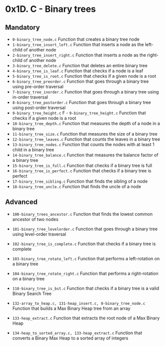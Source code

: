 
# 0x1D. C - Binary trees

## Mandatory
 - `0-binary_tree_node.c` Function that creates a binary tree node
 - `1-binary_tree_insert_left.c` Function that inserts a node as the left-child of another node
 - `2-binary_tree_insert_right.c` Function that inserts a node as the right-child of another node
 - `3-binary_tree_delete.c` Function that deletes an entire binary tree
 - `4-binary_tree_is_leaf.c` Function that checks if a node is a leaf
 - `5-binary_tree_is_root.c` Function that checks if a given node is a root
 - `6-binary_tree_preorder.c` Function that goes through a binary tree using pre-order traversal
 - `7-binary_tree_inorder.c` Function that goes through a binary tree using in-order traversal
 - `8-binary_tree_postorder.c` Function that goes through a binary tree using post-order traversal
 - `9-binary_tree_height.c` F - `9-binary_tree_height.c` Function that checks if a given node is a root
 - `10-binary_tree_depth.c` Function that measures the depth of a node in a binary tree
 - `11-binary_tree_size.c` Function that measures the size of a binary tree
 - `12-binary_tree_leaves.c` Function that counts the leaves in a binary tree
 - `13-binary_tree_nodes.c` Function that counts the nodes with at least 1 child in a binary tree
 - `14-binary_tree_balance.c` Function that measures the balance factor of a binary tree
 - `15-binary_tree_is_full.c` Function that checks if a binary tree is full
 - `16-binary_tree_is_perfect.c` Function that checks if a binary tree is perfect
 - `17-binary_tree_sibling.c` Function that finds the sibling of a node
 - `18-binary_tree_uncle.c` Function that finds the uncle of a node

## Advanced
- `100-binary_trees_ancestor.c` Function that finds the lowest common ancestor of two nodes
- `101-binary_tree_levelorder.c` Function that goes through a binary tree using level-order traversal
- `102-binary_tree_is_complete.c` Function that checks if a binary tree is complete
- `103-binary_tree_rotate_left.c` Function that performs a left-rotation on a binary tree
- `104-binary_tree_rotate_right.c` Function that performs a right-rotation on a binary tree
- `110-binary_tree_is_bst.c` Function that checks if a binary tree is a valid Binary Search Tree

- `132-array_to_heap.c, 131-heap_insert.c, 0-binary_tree_node.c` Function that builds a Max Binary Heap tree from an array
- `133-heap_extract.c` Function that extracts the root node of a Max Binary Heap
- `134-heap_to_sorted_array.c, 133-heap_extract.c` Function that converts a Binary Max Heap to a sorted array of integers
  


